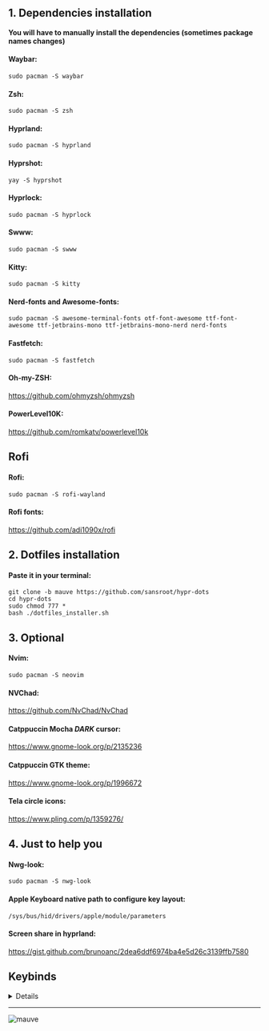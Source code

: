 ## 1. Dependencies installation

**You will have to manually install the dependencies (sometimes package names changes)**

#### Waybar:
```
sudo pacman -S waybar
```
#### Zsh: 
```
sudo pacman -S zsh 
```
#### Hyprland: 
```
sudo pacman -S hyprland 
```
#### Hyprshot: 
```
yay -S hyprshot 
```
#### Hyprlock: 
```
sudo pacman -S hyprlock 
```
#### Swww: 
```
sudo pacman -S swww 
```
#### Kitty: 
```
sudo pacman -S kitty 
```
#### Nerd-fonts and Awesome-fonts: 
```
sudo pacman -S awesome-terminal-fonts otf-font-awesome ttf-font-awesome ttf-jetbrains-mono ttf-jetbrains-mono-nerd nerd-fonts
```
#### Fastfetch: 
```
sudo pacman -S fastfetch 
```
#### Oh-my-ZSH: 

<a>https://github.com/ohmyzsh/ohmyzsh</a>

#### PowerLevel10K:

<a>https://github.com/romkatv/powerlevel10k</a>
## Rofi
#### Rofi:
  ```
  sudo pacman -S rofi-wayland 
  ```
#### Rofi fonts:

  <a>https://github.com/adi1090x/rofi</a>

## 2. Dotfiles installation
#### Paste it in your terminal:
```
git clone -b mauve https://github.com/sansroot/hypr-dots
cd hypr-dots
sudo chmod 777 *
bash ./dotfiles_installer.sh
```

  

## 3. Optional

#### Nvim: 
```
sudo pacman -S neovim 
```
#### NVChad: 

<a>https://github.com/NvChad/NvChad</a>

#### Catppuccin Mocha *DARK* cursor: 

<a>https://www.gnome-look.org/p/2135236</a>


#### Catppuccin GTK theme: 

<a>https://www.gnome-look.org/p/1996672</a>

#### Tela circle icons:

<a>https://www.pling.com/p/1359276/</a>


## 4. Just to help you

#### Nwg-look: 
```
sudo pacman -S nwg-look 
```
#### Apple Keyboard native path to configure key layout: 
```
/sys/bus/hid/drivers/apple/module/parameters
```
#### Screen share in hyprland: 
<a>https://gist.github.com/brunoanc/2dea6ddf6974ba4e5d26c3139ffb7580</a>

## Keybinds

<details>

---
  
mainmod(super) + C: switch themes

mainmod(super) + Return: open terminal

mainmod(super) + Q: close active window

mainmod(super) + M: exit system

mainmod(super) + F: toggle fullscreen

mainmod(super) + E: open file manager

alt + F: toggle floating windows

alt + X: open menu

alt + Z: open power menu

alt + S: toggle split screen

mainmod(super) + A: focus left window

mainmod(super) + D: focus right window

mainmod(super) + W: focus up window

mainmod(super) + S: focus down window

alt + P: take screenshot

mainmod(super) + L: lock screen

mainmod(super) + K: close panel

mainmod(super) + J: start panel

alt + 1: switch to workspace 1

alt + 2: switch to workspace 2

alt + 3: switch to workspace 3

alt + 4: switch to workspace 4

alt + 5: switch to workspace 5

alt + 6: switch to workspace 6

alt + 7: switch to workspace 7

alt + 8: switch to workspace 8

alt + 9: switch to workspace 9

alt + 0: switch to workspace 10


mainmod(super) + 1: move to workspace 1

mainmod(super) + 2: move to workspace 2

mainmod(super) + 3: move to workspace 3

mainmod(super) + 4: move to workspace 4

mainmod(super) + 5: move to workspace 5

mainmod(super) + 6: move to workspace 6

mainmod(super) + 7: move to workspace 7

mainmod(super) + 8: move to workspace 8

mainmod(super) + 9: move to workspace 9

mainmod(super) + 0: move to workspace 10

</details>

---

![mauve](https://github.com/user-attachments/assets/86803614-aca6-4520-ba7d-705b246d8432)






